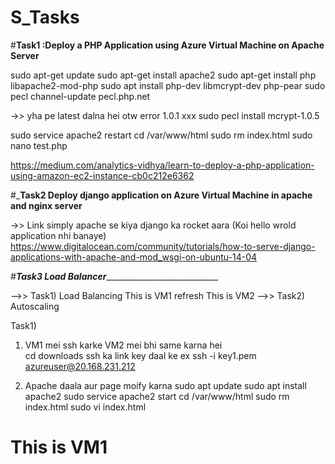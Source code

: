 # S_Tasks

#______________________________________________Task1 :Deploy a PHP Application using Azure Virtual Machine on Apache Server______________________________________________

sudo apt-get update
sudo apt-get install apache2
sudo apt-get install php libapache2-mod-php
sudo apt install php-dev libmcrypt-dev php-pear
sudo pecl channel-update pecl.php.net

->> yha pe latest dalna hei otw error 1.0.1 xxx
sudo pecl install mcrypt-1.0.5

sudo service apache2 restart
cd /var/www/html
sudo rm index.html
sudo nano test.php


https://medium.com/analytics-vidhya/learn-to-deploy-a-php-application-using-amazon-ec2-instance-cb0c212e6362



#___________________________________________Task2 Deploy django application on Azure Virtual Machine in apache and nginx server__________________________________________

->> Link simply apache se kiya django ka rocket aara (Koi hello wrold application nhi banaye)
https://www.digitalocean.com/community/tutorials/how-to-serve-django-applications-with-apache-and-mod_wsgi-on-ubuntu-14-04


#___________________________________________________________Task3 Load Balancer_______________________________________________________________________________________

-->> Task1) Load Balancing This is VM1 refresh This is VM2 
-->> Task2) Autoscaling 

Task1)

1) VM1 mei ssh karke  VM2 mei bhi same karna hei  
cd downloads 
ssh ka link key daal ke ex ssh -i key1.pem azureuser@20.168.231.212

2) Apache daala aur page moify karna 
sudo apt update
sudo apt install apache2
sudo service apache2 start
cd /var/www/html
sudo rm index.html
sudo vi index.html
<h1> This is VM1 </h1>
